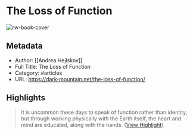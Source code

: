 # The Loss of Function

![rw-book-cover](https://dark-mountain.net/wp-content/uploads/2020/08/Sculpting-in-the-Pyrocene-dir-Julie-Williams-1024x576.png)

## Metadata
- Author: [[Andrea Hejlskov]]
- Full Title: The Loss of Function
- Category: #articles
- URL: https://dark-mountain.net/the-loss-of-function/

## Highlights

> It is uncommon these days to speak of function rather than identity, but through working physically with the Earth itself, the heart and mind are educated, along with the hands. ([View Highlight](https://read.readwise.io/read/01gqn9wzrjkqhtq17xsbhjhsdy))

